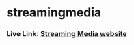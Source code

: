 # streamingmedia
 <h3>Live Link: <a href="https://thiggin7.github.io/streamingmedia/">Streaming Media website</a></h3> 
